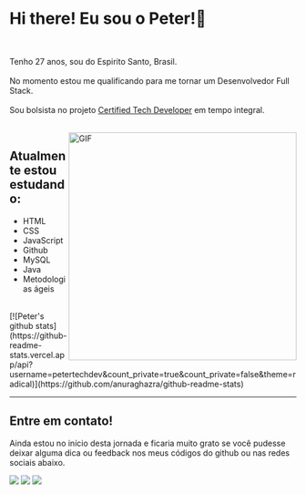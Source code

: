 <h1>Hi there! Eu sou o Peter!👋</h1>
<br>
<p>
    Tenho 27 anos, sou do Espirito Santo, Brasil. 
    <br>
    <br>
    No momento estou me qualificando para me tornar um Desenvolvedor Full Stack.
    <br>
    <br>
    Sou bolsista no projeto <a href="https://www.youtube.com/watch?v=q_-P92HI1rg&t=40s" target="_blank" rel="noopener noreferrer">Certified Tech Developer</a> em tempo integral. 
</p>
<br>

<img align="right" alt="GIF" src="https://media.giphy.com/media/3l5yJWhnbw5yyqDcQg/giphy.gif" width="400px" />
<div align="left">
<h2>Atualmente estou estudando:</h2>
<ul>
    <li>HTML</li>
    <li>CSS</li>
    <li>JavaScript</li>
    <li>Github</li>
    <li>MySQL</li>
    <li>Java</li>
    <li>Metodologias ágeis</li>
    
</ul>
</div>
<br/>[![Peter's github stats](https://github-readme-stats.vercel.app/api?username=petertechdev&count_private=true&count_private=false&theme=radical)](https://github.com/anuraghazra/github-readme-stats)
    
<hr>

<h2>Entre em contato!</h2>
<p>Ainda estou no início desta jornada e ficaria muito grato se você pudesse deixar alguma dica ou feedback nos meus códigos do github ou nas redes sociais abaixo.</p>


  <a href="https://instagram.com/peter.leite" target="_blank"><img src="https://img.shields.io/badge/-Instagram-%23333?style=for-the-badge&logo=instagram&logoColor=white" target="_blank"></a>
 <a href = "mailto:peterleite.dev@gmail.com"><img src="https://img.shields.io/badge/-Gmail-red?style=for-the-badge&logo=gmail&logoColor=white" target="_blank"></a>
<a href="https://www.linkedin.com/in/peter-leite-6b4754202/" target="_blank"><img src="https://img.shields.io/badge/-LinkedIn-%230077B5?style=for-the-badge&logo=linkedin&logoColor=white" target="_blank"></a> 

